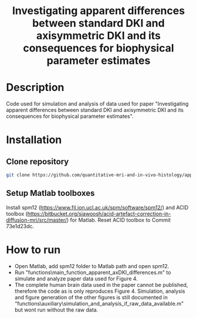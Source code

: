 <div align="center">

# Investigating apparent differences between standard DKI and axisymmetric DKI and its consequences for biophysical parameter estimates

</div>

# Description
Code used for simulation and analysis of data used for paper "Investigating apparent differences between standard DKI and axisymmetric DKI and its consequences for biophysical parameter estimates". 
# Installation
## Clone repository
```bash
git clone https://github.com/quantitative-mri-and-in-vivo-histology/apparent_axDKI_differences.git
```

## Setup Matlab toolboxes
Install spm12 (https://www.fil.ion.ucl.ac.uk/spm/software/spm12/) and ACID toolbox (https://bitbucket.org/siawoosh/acid-artefact-correction-in-diffusion-mri/src/master/) for Matlab. Reset ACID toolbox to Commit 73e1d23dc.
# How to run
- Open Matlab, add spm12 folder to Matlab path and open spm12. 
- Run "functions\main_function_apparent_axDKI_differences.m" to simulate and analyze paper data used for Figure 4. 
- The complete human brain data used in the paper cannot be published, therefore the code as is only reproduces Figure 4. Simulation, analysis and figure generation of the other figures is still documented in "functions\auxiliary\simulation_and_analysis_if_raw_data_available.m" but wont run without the raw data.


